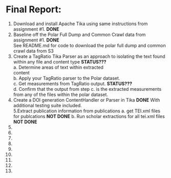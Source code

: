 # Final Report:

1. Download and install Apache Tika using same instructions from assignment #1. **DONE**  
2. Baseline off the Polar Full Dump and Common Crawl data from assignment #1. **DONE**  
    See README.md for code to download the polar full dump and common crawl data from S3
3. Create a TagRatio Tika Parser as an approach to isolating the text found within
any file and content type **STATUS???**  
  a. Determine areas of text within extracted  
content  
  b. Apply your TagRatio parser to the Polar dataset.   
  c. Get measurements from TagRatio output. **STATUS???**  
  d. Confirm that the output from step c. is the extracted measurements from any
of the files within the polar dataset.  
4. Create a DOI generation ContentHandler or Parser in Tika **DONE** With additional testing suite included.  
5.Extract publication information from publications
    a. get TEI.xml files for publcations **NOT DONE**
    b. Run scholar extractions for all tei.xml files **NOT DONE**
6.
7.
8.
9.
10.
11.
12.
13.
14.
